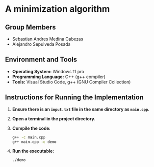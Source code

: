 # A minimization algorithm

## Group Members
- Sebastian Andres Medina Cabezas
- Alejandro Sepulveda Posada

## Environment and Tools
- **Operating System:** Windows 11 pro
- **Programming Language:** C++ (g++ compiler)
- **Tools:** Visual Studio Code, g++ (GNU Compiler Collection)

## Instructions for Running the Implementation

1. **Ensure there is an `input.txt` file in the same directory as `main.cpp`.**

2. **Open a terminal in the project directory.**

3. **Compile the code:**
   ```sh
   g++ -c main.cpp
   g++ main.cpp -o demo

4. **Run the executable:**
   ```sh
   ./demo